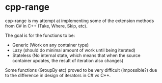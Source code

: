 # cpp-range

cpp-range is my attempt at implementing some of the extension methods from C# in C++ (Take, Where, Skip, etc).

The goal is for the functions to be:
* Generic (Work on any container type)
* Lazy (should do minimal amount of work until being iterated)
* Stateless (No internal state, which means that when the source container updates, the result of iteration also changes)

Some functions (GroupBy etc) proved to be very difficult (impossible?) due to the difference in design of iterators in C# vs C++.

